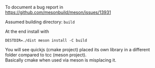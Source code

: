 To document a bug report in https://github.com/mesonbuild/meson/issues/13931

Assumed building directory: `build`

At the end install with 
```
DESTDIR=./dist meson install -C build
```

You will see quickjs (cmake project) placed its own library in a different folder compared to tcc (meson project).  
Basically cmake when used via meson is misplacing it.
